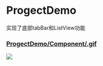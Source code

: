 # ProgectDemo
实现了底部tabBar和ListView功能

### [ProgectDemo/Component/.gif](https://github.com/Adision/ProgectDemo/blob/master/Component/QQ20180516-094528-HD.gif)

![](https://github.com/Adision/ProgectDemo/blob/master/Component/QQ20180516-094528-HD.gif)
